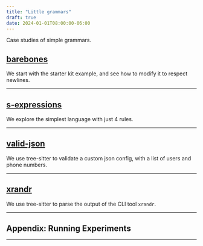 ```yaml
---
title: "Little grammars"
draft: true
date: 2024-01-01T08:00:00-06:00
---
```


Case studies of simple grammars.

## [barebones](./barebones/01-index)

We start with the starter kit example, and see how to modify it to respect newlines.

<hr/>

## [s-expressions](./s-expressions/02-index)

We explore the simplest language with just 4 rules.

<hr/>

## [valid-json](./valid-json/03-index)

We use tree-sitter to validate a custom json config, with a list of users and
phone numbers.

<hr/>

## [xrandr](./xrandr/04-index)

We use tree-sitter to parse the output of the CLI tool `xrandr`.

<hr/>

## Appendix: Running Experiments

<hr/>
